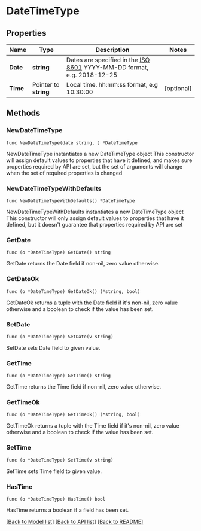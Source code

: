# DateTimeType

## Properties

Name | Type | Description | Notes
------------ | ------------- | ------------- | -------------
**Date** | **string** | Dates are specified in the [ISO 8601](https://en.wikipedia.org/wiki/ISO_8601) YYYY-MM-DD format, e.g. 2018-12-25 | 
**Time** | Pointer to **string** | Local time. hh:mm:ss format, e.g 10:30:00 | [optional] 

## Methods

### NewDateTimeType

`func NewDateTimeType(date string, ) *DateTimeType`

NewDateTimeType instantiates a new DateTimeType object
This constructor will assign default values to properties that have it defined,
and makes sure properties required by API are set, but the set of arguments
will change when the set of required properties is changed

### NewDateTimeTypeWithDefaults

`func NewDateTimeTypeWithDefaults() *DateTimeType`

NewDateTimeTypeWithDefaults instantiates a new DateTimeType object
This constructor will only assign default values to properties that have it defined,
but it doesn't guarantee that properties required by API are set

### GetDate

`func (o *DateTimeType) GetDate() string`

GetDate returns the Date field if non-nil, zero value otherwise.

### GetDateOk

`func (o *DateTimeType) GetDateOk() (*string, bool)`

GetDateOk returns a tuple with the Date field if it's non-nil, zero value otherwise
and a boolean to check if the value has been set.

### SetDate

`func (o *DateTimeType) SetDate(v string)`

SetDate sets Date field to given value.


### GetTime

`func (o *DateTimeType) GetTime() string`

GetTime returns the Time field if non-nil, zero value otherwise.

### GetTimeOk

`func (o *DateTimeType) GetTimeOk() (*string, bool)`

GetTimeOk returns a tuple with the Time field if it's non-nil, zero value otherwise
and a boolean to check if the value has been set.

### SetTime

`func (o *DateTimeType) SetTime(v string)`

SetTime sets Time field to given value.

### HasTime

`func (o *DateTimeType) HasTime() bool`

HasTime returns a boolean if a field has been set.


[[Back to Model list]](../README.md#documentation-for-models) [[Back to API list]](../README.md#documentation-for-api-endpoints) [[Back to README]](../README.md)


